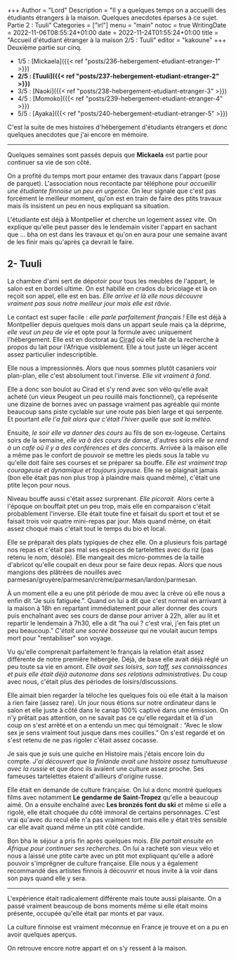 +++
Author = "Lord"
Description = "Il y a quelques temps on a accueilli des étudiants étrangers à la maison. Quelques anecdotes éparses à ce sujet. Partie 2 : Tuuli"
Categories = ["irl"]
menu = "main"
notoc = true
WritingDate = 2022-11-06T08:55:24+01:00
date = 2022-11-24T01:55:24+01:00
title = "Accueil d'étudiant étranger à la maison 2/5 : Tuuli"
editor = "kakoune"
+++
Deuxième partie sur cinq.

  - 1/5 : [Mickaela]({{< ref "posts/236-hebergement-etudiant-etranger-1" >}})
  - **2/5 : [Tuuli]({{< ref "posts/237-hebergement-etudiant-etranger-2" >}})**
  - 3/5 : [Naoki]({{< ref "posts/238-hebergement-etudiant-etranger-3" >}})
  - 4/5 : [Momoko]({{< ref "posts/239-hebergement-etudiant-etranger-4" >}})
  - 5/5 : [Ayaka]({{< ref "posts/240-hebergement-etudiant-etranger-5" >}})

C'est la suite de mes histoires d'hébergement d'étudiants étrangers et donc quelques anecdotes que j'ai encore en mémoire.

--------------

Quelques semaines sont passés depuis que **Mickaela** est partie pour continuer sa vie de son côté.

On a profité du temps mort pour entamer des travaux dans l'appart (pose de parquet).
L'association nous recontacte par téléphone pour *accueillir une étudiante finnoise un peu en urgence*.
On leur signale que c'est pas forcément le meilleur moment, qu'on est en train de faire des ptits travaux mais ils insistent un peu en nous expliquant sa situation.

L'étudiante est déjà à Montpellier et cherche un logement assez vite.
On explique qu'elle peut passer dès le lendemain visiter l'appart en sachant que … bha on est dans les travaux et qu'on en aura pour une semaine avant de les finir mais qu'après ça devrait le faire.

## 2- Tuuli
La chambre d'ami sert de dépotoir pour tous les meubles de l'appart, le salon est en bordel ultime.
On est habillé en crados du bricolage et là on reçoit son appel, elle est en bas.
*Elle arrive et là elle nous découvre vraiment pas sous notre meilleur jour mais elle est râvie*.

Le contact est super facile : *elle parle parfaitement français !*
Elle est déjà à Montpellier depuis quelques mois dans un appart seule mais ça la déprime, *elle veut un peu de vie* et opte pour la formule avec uniquement l'hébergement.
Elle est en doctorat au <abbr title="Centre de Coopération Internationale en Recherche Agronomique pour le Développement">Cirad</abbr> où elle fait de la recherche à propos du lait pour l'Afrique visiblement.
Elle a tout juste un léger accent assez particulier indescriptible.

Elle nous a impressionnés.
Alors que nous sommes plutôt casaniers voir plan-plan, elle c'est absolument tout l'inverse.
*Elle vit vraiment à fond*.

Elle a donc son boulot au Cirad et s'y rend avec son vélo qu'elle avait acheté (un vieux Peugeot un peu rouillé mais fonctionnel), ça représente une dizaine de bornes avec un passage vraiment pas agréable qui monte beaucoup sans piste cyclable sur une route pas bien large et qui serpente.
Et pourtant *elle l'a fait alors que c'était l'hiver quelle que soit la météo*.

Ensuite, *le soir elle va donner des cours* au fils de son ex-logeuse.
Certains soirs de la semaine, *elle va à des cours de danse*, d'autres soirs *elle se rend à un café où il y a des conférences et des concerts*.
Arrivée à la maison elle a même pas le confort de pouvoir se mettre les pieds sous la table vu qu'elle doit faire ses courses et se préparer sa bouffe.
*Elle est vraiment trop courageuse et dynamique et toujours joyeuse*.
Elle ne se plaignait jamais (bon elle était pas non plus trop à plaindre mais quand même), c'était une ptite leçon pour nous.

Niveau bouffe aussi c'était assez surprenant.
*Elle picorait*.
Alors certe à l'époque on bouffait ptet un peu trop, mais elle en comparaison c'était probablement l'inverse.
Elle était toute fine et faisait du sport et tout et se faisait trois voir quatre mini-repas par jour.
Mais quand même, on était assez choqué mais c'était tout le temps du bio et local.

Elle se préparait des plats typiques de chez elle.
On a plusieurs fois partagé nos repas et c'était pas mal ses espèces de tartelettes avec du riz (pas retenu le nom, désolé).
Elle mangeait des micro-pommes de la taille d'abricot qu'elle coupait en deux pour se faire deux repas.
Alors que nous mangions des plâtrées de nouilles avec parmesan/gruyère/parmesan/crème/parmesan/lardon/parmesan.

À un moment elle a eu une ptit période de mou avec la crève où elle nous a enfin dit “Je suis fatiguée.”.
Quand on lui a dit que c'est normal en arrivant à la maison à 18h en repartant immédiatement pour aller donner des cours puis enchaînant avec ses cours de danse pour arriver à 22h, aller au lit et repartir le lendemain à 7h30, elle a dit “ha oui ? c'est vrai, j'en fais ptet un peu beaucoup.”
*C'était une sacrée bosseuse* qui ne voulait aucun temps mort pour "rentabiliser" son voyage.

Vu qu'elle comprenait parfaitement le français la relation était assez différente de notre première hébergée.
Déjà, de base elle avait déjà réglé un peu toute sa vie en amont.
*Elle avait ses loisirs, son taff, ses connaissances et puis elle était déjà autonome dans ses relations administratives*.
Du coup avec nous, c'était plus des périodes de loisirs/discussions.

Elle aimait bien regarder la téloche les quelques fois où elle était à la maison à rien faire (assez rare).
Un jour nous étions sur notre ordinateur dans le salon et elle juste à côté dans le canap 100% captivé dans une émission.
On n'y prêtait pas attention, on ne savait pas ce qu'elle regardait et là d'un coup on s'est arrêté et on a entendu un mec qui témoignait : “Avec le slow sex je sens vraiment tout jusque dans mes couilles.”
On s'est regardé et on s'est retenu de ne pas rigoler c'était assez cocasse.

Je sais que je suis une quiche en Histoire mais j'étais encore loin du compte.
*J'ai découvert que la finlande avait une histoire assez tumultueuse avec la russie* et que donc ils avaient une culture assez proche.
Ses fameuses tartelettes étaient d'ailleurs d'origine russe.

Elle était en demande de culture française.
On lui a donc montré quelques films avec notamment **Le gendarme de Saint-Tropez** qu'elle a beaucoup aimé.
On a ensuite enchaîné avec **Les bronzés font du ski** et même si elle a rigolé, elle était choquée du côté immoral de certains personnages.
C'est vrai qu'avec du recul elle n'a pas vraiment tort mais elle y était très sensible car elle avait quand même un ptit côté candide.

Bon bha le séjour a pris fin après quelques mois.
*Elle partait ensuite en Afrique pour continuer ses recherches*.
On lui a racheté son vieux vélo et nous a laissé une ptite carte avec un ptit mot expliquant qu'elle a adoré pouvoir s'imprégner de culture française.
Elle nous y a également recommandé des artistes finnois à découvrir et nous invite à la voir dans son pays quand elle y sera.

------------

L'expérience était radicalement différente mais toute aussi plaisante.
On a passé vraiment beaucoup de bons moments même si elle était moins présente, occupée qu'elle était par monts et par vaux.

La culture finnoise est vraiment méconnue en France je trouve et on a pu en avoir quelques aperçus.

On retrouve encore notre appart et on s'y ressent à la maison.

